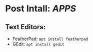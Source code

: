 # Post Intall: _APPS_


## Text Editors:

* FeatherPad: `apt install featherpad`
* GEdit: `apt install gedit`
